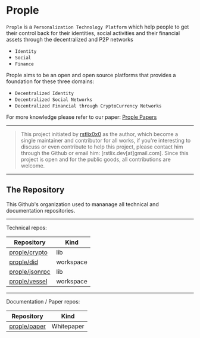 # Prople

`Prople` is a `Personalization Technology Platform` which help people to get their control back for their
identities, social activities and their financial assets through the decentralized and P2P networks

- `Identity`
- `Social`
- `Finance`


Prople aims to be an open and open source platforms that provides a foundation for these three domains:

- `Decentralized Identity` 
- `Decentralized Social Networks`
- `Decentralized Financial through CryptoCurrency Networks`

For more knowledge please refer to our paper: [Prople Papers](https://github.com/prople/paper)

---

> This project initiated by [rstlix0x0](https://github.com/rstlix0x0) as the author, which become a single maintainer
and contributor for all works, if you're interesting to discuss or even contribute to help this project, please contact him through
the Github or email him: [rstlix.dev[at]gmail.com]. Since this project is open and for the public goods, all contributions
are welcome.

---

## The Repository

This Github's organization used to mananage all technical and documentation repositories.

---

Technical repos:

|   Repository  |   Kind    |
|   ----------  |   ----    |
| [prople/crypto](https://github.com/prople/crypto) | lib   |
| [prople/did](https://github.com/prople/did) | workspace   |
| [prople/jsonrpc](https://github.com/prople/jsonrpc) | lib   |
| [prople/vessel](https://github.com/prople/jsonrpc) | workspace   |

---

Documentation / Paper repos:

|   Repository  |   Kind    |
|   ----------  |   ----    |
| [prople/paper](https://github.com/prople/paper)   |   Whitepaper  |